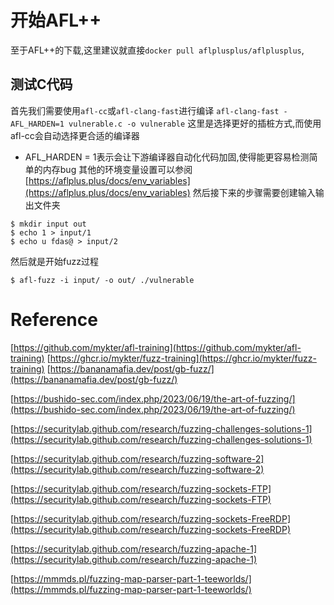 # 开始AFL++
至于AFL++的下载,这里建议就直接`docker pull aflplusplus/aflplusplus`,

## 测试C代码

首先我们需要使用`afl-cc`或`afl-clang-fast`进行编译
`afl-clang-fast -AFL_HARDEN=1 vulnerable.c -o vulnerable`
这里是选择更好的插桩方式,而使用afl-cc会自动选择更合适的编译器

+ AFL_HARDEN = 1表示会让下游编译器自动化代码加固,使得能更容易检测简单的内存bug
其他的环境变量设置可以参阅
[https://aflplus.plus/docs/env_variables](https://aflplus.plus/docs/env_variables)
然后接下来的步骤需要创建输入输出文件夹
```shell
$ mkdir input out
$ echo 1 > input/1
$ echo u fdas@ > input/2
```
然后就是开始fuzz过程

```shell
$ afl-fuzz -i input/ -o out/ ./vulnerable
```


# Reference
[https://github.com/mykter/afl-training](https://github.com/mykter/afl-training)
[https://ghcr.io/mykter/fuzz-training](https://ghcr.io/mykter/fuzz-training)
[](https://aflplus.plus/docs/tutorials/libxml2_tutorial/)
[https://bananamafia.dev/post/gb-fuzz/](https://bananamafia.dev/post/gb-fuzz/)

[https://bushido-sec.com/index.php/2023/06/19/the-art-of-fuzzing/](https://bushido-sec.com/index.php/2023/06/19/the-art-of-fuzzing/)

[https://securitylab.github.com/research/fuzzing-challenges-solutions-1](https://securitylab.github.com/research/fuzzing-challenges-solutions-1)

[https://securitylab.github.com/research/fuzzing-software-2](https://securitylab.github.com/research/fuzzing-software-2)

[https://securitylab.github.com/research/fuzzing-sockets-FTP](https://securitylab.github.com/research/fuzzing-sockets-FTP)

[https://securitylab.github.com/research/fuzzing-sockets-FreeRDP](https://securitylab.github.com/research/fuzzing-sockets-FreeRDP)

[https://securitylab.github.com/research/fuzzing-apache-1](https://securitylab.github.com/research/fuzzing-apache-1)

[https://mmmds.pl/fuzzing-map-parser-part-1-teeworlds/](https://mmmds.pl/fuzzing-map-parser-part-1-teeworlds/)

